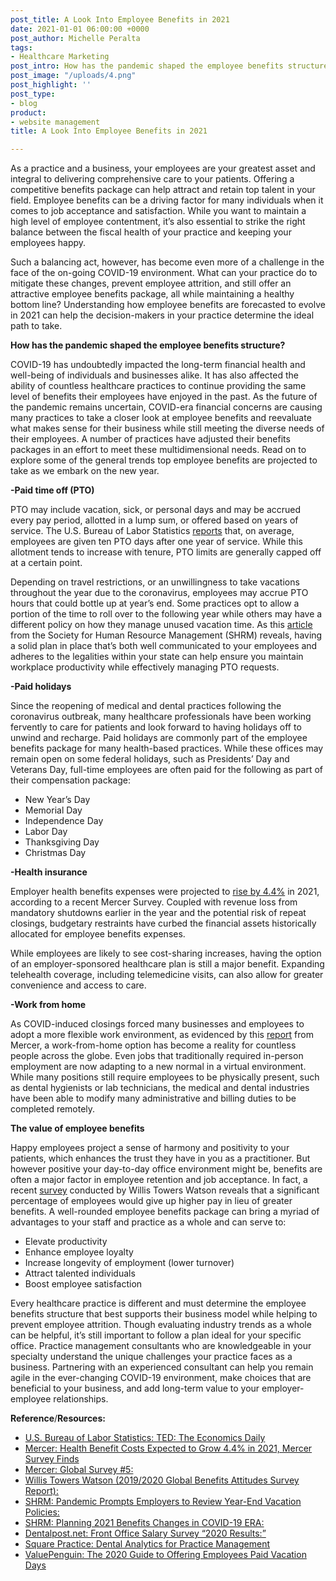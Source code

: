 ```yaml
---
post_title: A Look Into Employee Benefits in 2021
date: 2021-01-01 06:00:00 +0000
post_author: Michelle Peralta
tags:
- Healthcare Marketing
post_intro: How has the pandemic shaped the employee benefits structure?
post_image: "/uploads/4.png"
post_highlight: ''
post_type:
- blog
product:
- website management
title: A Look Into Employee Benefits in 2021

---
```

As a practice and a business, your employees are your greatest asset and integral to delivering comprehensive care to your patients. Offering a competitive benefits package can help attract and retain top talent in your field. Employee benefits can be a driving factor for many individuals when it comes to job acceptance and satisfaction. While you want to maintain a high level of employee contentment, it’s also essential to strike the right balance between the fiscal health of your practice and keeping your employees happy.

Such a balancing act, however, has become even more of a challenge in the face of the on-going COVID-19 environment. What can your practice do to mitigate these changes, prevent employee attrition, and still offer an attractive employee benefits package, all while maintaining a healthy bottom line? Understanding how employee benefits are forecasted to evolve in 2021 can help the decision-makers in your practice determine the ideal path to take.

  
**How has the pandemic shaped the employee benefits structure?**

COVID-19 has undoubtedly impacted the long-term financial health and well-being of individuals and businesses alike. It has also affected the ability of countless healthcare practices to continue providing the same level of benefits their employees have enjoyed in the past. As the future of the pandemic remains uncertain, COVID-era financial concerns are causing many practices to take a closer look at employee benefits and reevaluate what makes sense for their business while still meeting the diverse needs of their employees. A number of practices have adjusted their benefits packages in an effort to meet these multidimensional needs. Read on to explore some of the general trends top employee benefits are projected to take as we embark on the new year.

**-Paid time off (PTO)**

PTO may include vacation, sick, or personal days and may be accrued every pay period, allotted in a lump sum, or offered based on years of service. The U.S. Bureau of Labor Statistics [reports](https://www.bls.gov/opub/ted/2018/private-industry-workers-received-average-of-15-paid-vacation-days-after-5-years-of-service-in-2017.htm#:\~:text=Bureau%20of%20Labor%20Statistics,-The%20Economics%20Daily&text=On%20average%2C%20workers%20received%2010,15%20paid%20days%20on%20average.) that, on average, employees are given ten PTO days after one year of service. While this allotment tends to increase with tenure, PTO limits are generally capped off at a certain point.

Depending on travel restrictions, or an unwillingness to take vacations throughout the year due to the coronavirus, employees may accrue PTO hours that could bottle up at year’s end. Some practices opt to allow a portion of the time to roll over to the following year while others may have a different policy on how they manage unused vacation time. As this [article](https://www.shrm.org/ResourcesAndTools/legal-and-compliance/employment-law/Pages/Review-Year-End-Vacation-Policies.aspx) from the Society for Human Resource Management (SHRM) reveals, having a solid plan in place that’s both well communicated to your employees and adheres to the legalities within your state can help ensure you maintain workplace productivity while effectively managing PTO requests.

**-Paid holidays**

Since the reopening of medical and dental practices following the coronavirus outbreak, many healthcare professionals have been working fervently to care for patients and look forward to having holidays off to unwind and recharge. Paid holidays are commonly part of the employee benefits package for many health-based practices. While these offices may remain open on some federal holidays, such as Presidents’ Day and Veterans Day, full-time employees are often paid for the following as part of their compensation package:

* New Year’s Day
* Memorial Day
* Independence Day
* Labor Day
* Thanksgiving Day
* Christmas Day

**-Health insurance**

Employer health benefits expenses were projected to [rise by 4.4%](https://www.mercer.us/our-thinking/healthcare/health-benefit-costs-expected-to-grow-4-point-4-percent-in-2021-mercer-survey-finds.html) in 2021, according to a recent Mercer Survey. Coupled with revenue loss from mandatory shutdowns earlier in the year and the potential risk of repeat closings, budgetary restraints have curbed the financial assets historically allocated for employee benefits expenses.

While employees are likely to see cost-sharing increases, having the option of an employer-sponsored healthcare plan is still a major benefit. Expanding telehealth coverage, including telemedicine visits, can also allow for greater convenience and access to care.

**-Work from home**

As COVID-induced closings forced many businesses and employees to adopt a more flexible work environment, as evidenced by this [report](https://app.keysurvey.com/reportmodule/REPORT4/report/41497603/41204105/5f7f8ac36ed9b505463e562c93410306?Dir=&Enc_Dir=8cb84448&av=IxnIBAm77ac=&afterVoting=d49f47d22482&msig=bf1679368151bd9395ae6e843c7a35c3) from Mercer, a work-from-home option has become a reality for countless people across the globe. Even jobs that traditionally required in-person employment are now adapting to a new normal in a virtual environment. While many positions still require employees to be physically present, such as dental hygienists or lab technicians, the medical and dental industries have been able to modify many administrative and billing duties to be completed remotely.

**The value of employee benefits**

Happy employees project a sense of harmony and positivity to your patients, which enhances the trust they have in you as a practitioner. But however positive your day-to-day office environment might be, benefits are often a major factor in employee retention and job acceptance. In fact, a recent [survey](https://www.willistowerswatson.com/en-US/Insights/2020/02/global-benefits-attitudes-survey-report) conducted by Willis Towers Watson reveals that a significant percentage of employees would give up higher pay in lieu of greater benefits. A well-rounded employee benefits package can bring a myriad of advantages to your staff and practice as a whole and can serve to:

* Elevate productivity
* Enhance employee loyalty
* Increase longevity of employment (lower turnover)
* Attract talented individuals
* Boost employee satisfaction

Every healthcare practice is different and must determine the employee benefits structure that best supports their business model while helping to prevent employee attrition. Though evaluating industry trends as a whole can be helpful, it’s still important to follow a plan ideal for your specific office. Practice management consultants who are knowledgeable in your specialty understand the unique challenges your practice faces as a business. Partnering with an experienced consultant can help you remain agile in the ever-changing COVID-19 environment, make choices that are beneficial to your business, and add long-term value to your employer-employee relationships.

**Reference**/**Resources:**

* [U.S. Bureau of Labor Statistics: TED: The Economics Daily](https://www.bls.gov/opub/ted/2018/private-industry-workers-received-average-of-15-paid-vacation-days-after-5-years-of-service-in-2017.htm#:\~:text=Bureau%20of%20Labor%20Statistics,-The%20Economics%20Daily&text=On%20average%2C%20workers%20received%2010,15%20paid%20days%20on%20average.)
* [Mercer: Health Benefit Costs Expected to Grow 4.4% in 2021, Mercer Survey Finds](https://www.mercer.us/our-thinking/healthcare/health-benefit-costs-expected-to-grow-4-point-4-percent-in-2021-mercer-survey-finds.html) 
* [Mercer: Global Survey #5: ](https://app.keysurvey.com/reportmodule/REPORT4/report/41497603/41204105/5f7f8ac36ed9b505463e562c93410306?Dir=&Enc_Dir=8cb84448&av=IxnIBAm77ac=&afterVoting=d49f47d22482&msig=bf1679368151bd9395ae6e843c7a35c3)
* [Willis Towers Watson (2019/2020 Global Benefits Attitudes Survey Report): ](https://www.willistowerswatson.com/en-US/Insights/2020/02/global-benefits-attitudes-survey-report)
* [SHRM: Pandemic Prompts Employers to Review Year-End Vacation Policies: ](https://www.shrm.org/ResourcesAndTools/legal-and-compliance/employment-law/Pages/Review-Year-End-Vacation-Policies.aspx)
* [SHRM: Planning 2021 Benefits Changes in COVID-19 ERA: ](https://www.shrm.org/resourcesandtools/hr-topics/benefits/pages/planning-2021-benefits-changes-for-the-covid-19-era.aspx)
* [Dentalpost.net: Front Office Salary Survey “2020 Results:” ](https://www.dentalpost.net/salary-survey/front-office-results/)
* [Square Practice: Dental Analytics for Practice Management](https://blog.squarepractice.com/managing-the-vacation-policy-for-your-practice)
* [ValuePenguin: The 2020 Guide to Offering Employees Paid Vacation Days]()
